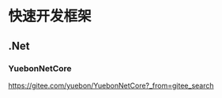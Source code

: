 # 快速开发框架

## .Net

### YuebonNetCore

https://gitee.com/yuebon/YuebonNetCore?_from=gitee_search






